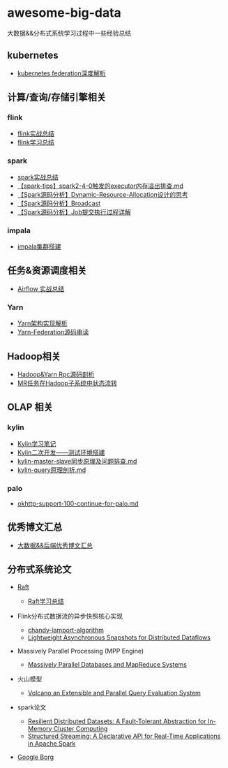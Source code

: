 # awesome-big-data
大数据&&分布式系统学习过程中一些经验总结

## kubernetes

- [kubernetes federation深度解析](./docs/engine/kubernetes-federation深度解析.md)

## 计算/查询/存储引擎相关

### flink
- [flink实战总结](./docs/engine/Flink实战总结.pdf)
- [flink学习总结](./docs/engine/Flink学习.pdf)

### spark
- [spark实战总结](./docs/engine/Spark学习笔记.md)
- [【spark-tips】spark2-4-0触发的executor内存溢出排查.md](./docs/engine/spark2-4-0触发的executor内存溢出排查.md)
- [【Spark源码分析】Dynamic-Resource-Allocation设计的思考](./docs/engine/Dynamic-Resource-Allocation设计的思考.md)
- [【Spark源码分析】Broadcast](./docs/engine/Broadcast.md)
- [【Spark源码分析】Job提交执行过程详解](./docs/engine/spark-job-submit.md)

### impala
- [impala集群搭建](./docs/engine/impala集群搭建.md)

## 任务&资源调度相关

- [Airflow 实战总结](./docs/scheduler/airflow实战总结.md)

### Yarn
- [Yarn架构实现解析](./docs/scheduler/Yarn架构解析.pdf)
- [Yarn-Federation源码串读](./docs/scheduler/Yarn-Federation源码串读.md)

## Hadoop相关
- [Hadoop&Yarn Rpc源码剖析](./docs/scheduler/Hadoop-Rpc源码分析.md)
- [MR任务在Hadoop子系统中状态流转](./docs/scheduler/MR任务在Hadoop子系统中状态流转.md)

## OLAP 相关

### kylin
- [Kylin学习笔记](./docs/olap/Kylin学习笔记.md)
- [Kylin二次开发——测试环境搭建](./docs/olap/Kylin学习笔记.md)
- [kylin-master-slave同步原理及问题排查.md](./docs/olap/kylin-master-slave同步原理及问题排查.md)
- [kylin-query原理剖析.md](./docs/olap/kylin-query原理剖析.md)

### palo
- [okhttp-support-100-continue-for-palo.md](./docs/olap/okhttp-support-100-continue-for-palo.md)


## 优秀博文汇总
- [大数据&&后端优秀博文汇总](./docs/learning/优秀博文汇总.pdf)

## 分布式系统论文

- [Raft](./docs/learning/raft.pdf)
  - [Raft学习总结](./docs/learning/Raft论文学习.md)
- Flink分布式数据流的异步快照核心实现
	- [chandy-lamport-algorithm](./docs/learning/chandy-lamport-algorithm.pdf)
	- [Lightweight Asynchronous Snapshots for Distributed Dataflows](./docs/learning/Snapshots-for-Distributed-Dataflows.pdf)
- Massively Parallel Processing (MPP Engine)
  - [Massively Parallel Databases and MapReduce
    Systems](./docs/learning/massive-parallel-processing.pdf)
- 火山模型
	- [Volcano an Extensible and Parallel Query Evaluation System](./docs/learning/Volcano.pdf)

- spark论文
	- [Resilient Distributed Datasets: A Fault-Tolerant Abstraction for In-Memory Cluster Computing](./docs/learning/spark设计论文.pdf)
	- [Structured Streaming: A Declarative API for Real-Time Applications in Apache Spark](./docs/learning/sigmod_structured_streaming.pdf)

- [Google Borg](./docs/learning/Google-With-Borg.pdf)

